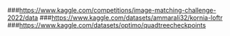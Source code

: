 ###https://www.kaggle.com/competitions/image-matching-challenge-2022/data
###https://www.kaggle.com/datasets/ammarali32/kornia-loftr
###https://www.kaggle.com/datasets/optimo/quadtreecheckpoints

